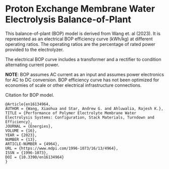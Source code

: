 # Proton Exchange Membrane Water Electrolysis Balance-of-Plant

This balance-of-plant (BOP) model is derived from Wang et. al (2023). It is represented as an electrical BOP efficiency curve (kWh/kg) at different operating ratios. The operating ratios are the percentage of rated power provided to the electrolyzer.

The electrical BOP curve includes a transformer and a rectifier to condition alternating current power.

**NOTE**: BOP assumes AC current as an input and assumes power electronics for AC to DC conversion. BOP efficiency curve has not been optimized for economies of scale or other electrical infrastructure connections.


Citation for BOP model.
```
@Article{en16134964,
AUTHOR = {Wang, Xiaohua and Star, Andrew G. and Ahluwalia, Rajesh K.},
TITLE = {Performance of Polymer Electrolyte Membrane Water Electrolysis Systems: Configuration, Stack Materials, Turndown and Efficiency},
JOURNAL = {Energies},
VOLUME = {16},
YEAR = {2023},
NUMBER = {13},
ARTICLE-NUMBER = {4964},
URL = {https://www.mdpi.com/1996-1073/16/13/4964},
ISSN = {1996-1073},
DOI = {10.3390/en16134964}
}
```